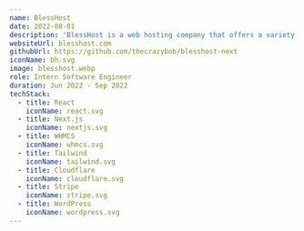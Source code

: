 ```yaml
---
name: BlessHost
date: 2022-08-01
description: 'BlessHost is a web hosting company that offers a variety of hosting services, including shared hosting, VPS hosting, and dedicated servers.'
websiteUrl: blesshost.com
githubUrl: https://github.com/thecrazybob/blesshost-next
iconName: bh.svg
image: blesshost.webp
role: Intern Software Engineer
duration: Jun 2022 - Sep 2022
techStack:
  - title: React
    iconName: react.svg
  - title: Next.js
    iconName: nextjs.svg
  - title: WHMCS
    iconName: whmcs.svg
  - title: Tailwind
    iconName: tailwind.svg
  - title: Cloudflare
    iconName: cloudflare.svg
  - title: Stripe
    iconName: stripe.svg
  - title: WordPress
    iconName: wordpress.svg
---
```

